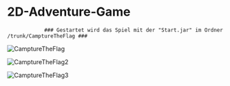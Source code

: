 2D-Adventure-Game
==============================
                ### Gestartet wird das Spiel mit der "Start.jar" im Ordner /trunk/CamptureTheFlag ###
<img src="https://raw.github.com/SirJimPanse/Bachelor-HSRM-Medieninformatik/master/Softwaretechnik/adventure/CamptureTheFlag1.jpg" title="CamptureTheFlag"> </img>

<img src="https://raw.github.com/SirJimPanse/Bachelor-HSRM-Medieninformatik/master/Softwaretechnik/adventure/CamptureTheFlag2.jpg" title="CamptureTheFlag2"> </img>

<img src="https://raw.github.com/SirJimPanse/Bachelor-HSRM-Medieninformatik/master/Softwaretechnik/adventure/CamptureTheFlag3.jpg" title="CamptureTheFlag3"> </img>
